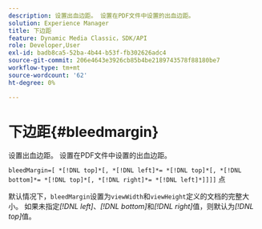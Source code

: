 ```yaml
---
description: 设置出血边距。 设置在PDF文件中设置的出血边距。
solution: Experience Manager
title: 下边距
feature: Dynamic Media Classic，SDK/API
role: Developer,User
exl-id: badb8ca5-52ba-4b44-b53f-fb302626adc4
source-git-commit: 206e4643e3926cb85b4be2189743578f88180be7
workflow-type: tm+mt
source-wordcount: '62'
ht-degree: 0%

---
```


# 下边距{#bleedmargin}

设置出血边距。 设置在PDF文件中设置的出血边距。

`bleedMargin=[ *[!DNL top]*[, *[!DNL left]*= *[!DNL top]*[, *[!DNL bottom]*= *[!DNL top]*[, *[!DNL right]*= *[!DNL left]*]]]]` 点

默认情况下，`bleedMargin`设置为`viewWidth`和`viewHeight`定义的文档的完整大小。 如果未指定&#x200B;*[!DNL left]*、*[!DNL bottom]*&#x200B;和&#x200B;*[!DNL right]*&#x200B;值，则默认为&#x200B;*[!DNL top]*&#x200B;值。

